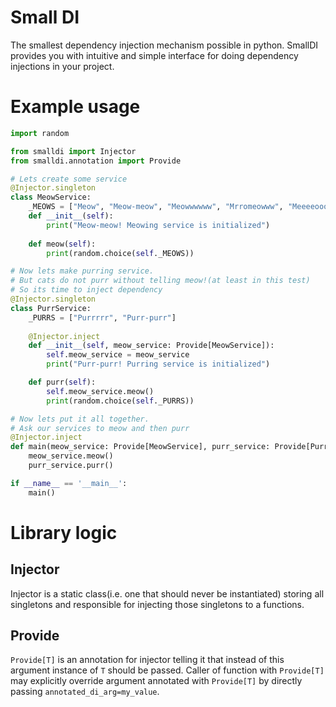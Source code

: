 # Small DI
The smallest dependency injection mechanism possible in python.
SmallDI provides you with intuitive and simple interface for doing dependency
injections in your project.

# Example usage
```python
import random

from smalldi import Injector
from smalldi.annotation import Provide

# Lets create some service
@Injector.singleton
class MeowService:
    _MEOWS = ["Meow", "Meow-meow", "Meowwwwww", "Mrromeowww", "Meeeeoooow"]
    def __init__(self):
        print("Meow-meow! Meowing service is initialized")
    
    def meow(self):
        print(random.choice(self._MEOWS))

# Now lets make purring service.
# But cats do not purr without telling meow!(at least in this test)
# So its time to inject dependency
@Injector.singleton
class PurrService:
    _PURRS = ["Purrrrr", "Purr-purr"]
    
    @Injector.inject
    def __init__(self, meow_service: Provide[MeowService]):
        self.meow_service = meow_service
        print("Purr-purr! Purring service is initialized")

    def purr(self):
        self.meow_service.meow()
        print(random.choice(self._PURRS))

# Now lets put it all together. 
# Ask our services to meow and then purr
@Injector.inject
def main(meow_service: Provide[MeowService], purr_service: Provide[PurrService]):
    meow_service.meow()
    purr_service.purr()

if __name__ == '__main__':
    main()
```

# Library logic
## Injector
Injector is a static class(i.e. one that should never be instantiated) storing all singletons
and responsible for injecting those singletons to a functions.

## Provide
`Provide[T]` is an annotation for injector telling it that instead of this argument
instance of `T` should be passed. Caller of function with `Provide[T]` may explicitly
override argument annotated with `Provide[T]` by directly passing `annotated_di_arg=my_value`.
